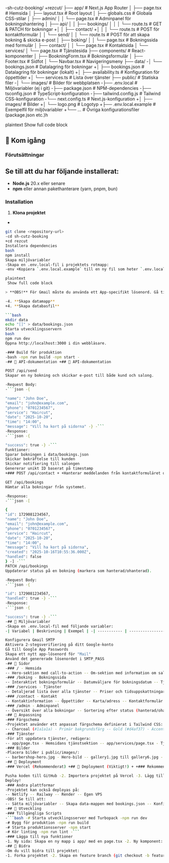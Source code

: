 -sh-cutz-booking/ +rezcut/ ├── app/ # Next.js App Router │ ├── page.tsx # Hemsida │ ├── layout.tsx # Root layout │ ├── globals.css # Globala CSS-stilar │ ├── admin/ │ │ └── page.tsx # Adminpanel för bokningshantering │ ├── api/ │ │ ├── bookings/ │ │ │ └── route.ts # GET & PATCH för bokningar +│ │ ├── contact/ +│ │ │ └── route.ts # POST för kontaktformulär │ │ └── send/ │ │ └── route.ts # POST för att skapa bokning & skicka e-post │ ├── boking/ │ │ └── page.tsx # Bokningssida med formulär │ ├── contact/ │ │ └── page.tsx # Kontaktsida │ └── services/ │ └── page.tsx # Tjänstesida ├── components/ # React-komponenter │ ├── BookningForm.tsx # Bokningsformulär │ ├── Footer.tsx # Sidfot │ └── Navbar.tsx # Navigeringsmeny ├── data/ -│ └── bookings.json # Datalagring för bokningar +│ ├── bookings.json # Datalagring för bokningar (lokalt) +│ ├── availability.ts # Konfiguration för öppettider +│ └── services.ts # Lista över tjänster ├── public/ # Statiska filer -│ └── images/ # Bilder för webbplatsen -├── .env.local # Miljövariabler (ej i git) -├── package.json # NPM-dependencies -├── tsconfig.json # TypeScript-konfiguration -├── tailwind.config.js # Tailwind CSS-konfiguration -└── next.config.ts # Next.js-konfiguration +│ ├── images/ # Bilder +│ └── logo.png # Logotyp +├── .env.local.example # Exempelfil för miljövariabler +└── ... # Övriga konfigurationsfiler (package.json etc.)h

plaintext
 Show full code block 

## 🚀 Kom igång

### Förutsättningar

Se till att du har följande installerat:
-
- **Node.js** 20.x eller senare
- **npm** eller annan pakethanterare (yarn, pnpm, bun)

### Installation

1. **Klona projektet**
-
```bash
git clone <repository-url>
-cd sh-cutz-booking
+cd rezcut
Installera dependencies
bash
npm install
Skapa miljövariabler
-Skapa en .env.local-fil i projektets rotmapp:
-env +Kopiera `.env.local.example` till en ny fil som heter `.env.local` och fyll i dina värden. + +bash +cp .env.local.example .env.local ++ +**Filinnehåll (`.env.local`):** + SMTP_USER=din-email@gmail.com SMTP_PASS=ditt-app-lösenord +NEXT_PUBLIC_ADMIN_PASSWORD=ditt-hemliga-admin-lösenord

plaintext
 Show full code block 

> **OBS!** För Gmail måste du använda ett App-specifikt lösenord. Gå till Google Account Settings → Security → 2-Step Verification → App passwords

-4. **Skapa datamapp**
+4. **Skapa databasfil**

```bash
mkdir data
echo "[]" > data/bookings.json
Starta utvecklingsservern
bash
npm run dev
Öppna http://localhost:3000 i din webbläsare.

-### Build för produktion
-bash -npm run build -npm start -
-## 📡 API-dokumentation +## 📡 API-dokumentation

POST /api/send
Skapar en ny bokning och skickar e-post till både kund och salong.

-Request Body:
-```json -{

"name": "John Doe",
"email": "john@example.com",
"phone": "0701234567",
"service": "Haircut",
"date": "2025-10-20",
"time": "14:00",
"message": "Vill ha kort på sidorna" -} -```
-Response:
-```json -{

"success": true -} -```
Funktioner:
Sparar bokningen i data/bookings.json
Skickar bekräftelse till kunden
Skickar notifiering till salongen
Genererar unikt ID baserat på timestamp
+### POST /api/contact + +Hanterar meddelanden från kontaktformuläret och skickar e-post. +

GET /api/bookings
Hämtar alla bokningar från systemet.

-Response:
-```json -[

{
"id": 1729081234567,
"name": "John Doe",
"email": "john@example.com",
"phone": "0701234567",
"service": "Haircut",
"date": "2025-10-20",
"time": "14:00",
"message": "Vill ha kort på sidorna",
"created": "2025-10-16T10:55:36.000Z",
"handled": false
} -] -```
PATCH /api/bookings
Uppdaterar status på en bokning (markera som hanterad/ohanterad).

-Request Body:
-```json -{

"id": 1729081234567,
"handled": true -} -```
-Response:
-```json -{

"success": true -} -```
-## 🔐 Miljövariabler
-Skapa en .env.local-fil med följande variabler:
-| Variabel | Beskrivning | Exempel | -| ----------- | -------------------------------- | --------------------- | -| SMTP_USER | E-postadress för SMTP-server | info@sh-cutz.se | -| SMTP_PASS | Lösenord/App-lösenord för e-post | abcd efgh ijkl mnop | +## 🔐 Miljövariabler + +| Variabel | Beskrivning | Exempel | +| ----------------------------- | ------------------------------------------------ | ------------------------- | +| SMTP_USER | E-postadress för SMTP-server (t.ex. Gmail). | info@rezcut.se | +| SMTP_PASS | App-lösenord för e-postkontot. | abcd efgh ijkl mnop | +| NEXT_PUBLIC_ADMIN_PASSWORD | Lösenord för att komma åt /admin-sidan. | ditt-säkra-lösenord |

Konfigurera Gmail SMTP
Aktivera 2-stegsverifiering på ditt Google-konto
Gå till Google App Passwords
Skapa ett nytt app-lösenord för "Mail"
Använd det genererade lösenordet i SMTP_PASS
-## 📄 Sidor
-### / - Hemsida
-- Hero-sektion med call-to-action -- Om-sektion med information om salongen -- Tjänstöversikt med priser -- Galleri med bilder -- Kundrecensioner -- Kontaktinformation i footer
-### /boking - Bokningssida
-- Interaktivt bokningsformulär -- Datumväljare för bokningsdatum -- Tjänstval med dropdown -- Validering av alla fält -- Bekräftelsemeddelande efter lyckad bokning
-### /services - Tjänster
-- Detaljerad lista över alla tjänster -- Priser och tidsuppskattningar -- Beskrivningar av varje tjänst
-### /contact - Kontakt
-- Kontaktinformation -- Öppettider -- Karta/adress -- Kontaktformulär (om implementerat)
-### /admin - Adminpanel
-- Översikt över alla bokningar -- Sortering efter status (hanterad/ohanterad) -- Möjlighet att markera bokningar som hanterade -- Visar kundinformation och bokningsdetaljer
-## 🎨 Anpassning
-### Färgschema
-Projektet använder ett anpassat färgschema definierat i Tailwind CSS:
-- Charcoal (#1a1a1a) - Primär bakgrundsfärg -- Gold (#d4af37) - Accentfärg -- Cream (#f5f5dc) - Textfärg
-### Tjänster
-För att uppdatera tjänster, redigera:
-- app/page.tsx - Hemsidans tjänstsektion -- app/services/page.tsx - Tjänstesidan -- components/BookningForm.tsx - Dropdown med tjänster
-### Bilder
-Placera bilder i public/images/:
-- barbershop-hero.jpg - Hero-bild -- gallery1.jpg till gallery6.jpg - Galleribilder -- Ikoner för tjänster
-## 🚢 Deployment
-### Vercel (Rekommenderat) +## 🚢 Deployment (Viktigt!) + +### Rekommenderade plattformar + +Projektet är byggt för att enkelt kunna driftsättas på moderna hostingplattformar som: +- Vercel (starkt rekommenderat) +- Azure Static Web Apps +- Netlify + +Dessa plattformar integreras smidigt med GitHub för automatisk deployment.

Pusha koden till GitHub -2. Importera projektet på Vercel -3. Lägg till miljövariabler i Vercel Dashboard +2. Importera ditt GitHub-repository på vald plattform (t.ex. Vercel). +3. Lägg till miljövariablerna från din .env.local-fil i plattformens inställningar för miljövariabler.
Deploy!
-### Andra plattformar
-Projektet kan också deployas på:
-- Netlify -- Railway -- Render -- Egen VPS
-OBS! Se till att:
-- Sätta miljövariabler -- Skapa data-mappen med bookings.json -- Konfigurera build-kommandon korrekt
-## 📝 Utveckling
-### Tillgängliga Scripts
-```bash -# Starta utvecklingsserver med Turbopack -npm run dev
-# Bygg för produktion -npm run build
-# Starta produktionsserver -npm start
-# Kör linting -npm run lint -```
-### Lägga till nya funktioner
-1. Ny sida: Skapa en ny mapp i app/ med en page.tsx -2. Ny komponent: Lägg till i components/ -3. Nytt API: Skapa route.ts i app/api/
-## 🤝 Bidra
-Om du vill bidra till projektet:
-1. Forka projektet -2. Skapa en feature branch (git checkout -b feature/AmazingFeature) -3. Commita dina ändringar (git commit -m 'Add some AmazingFeature') -4. Pusha till branchen (git push origin feature/AmazingFeature) -5. Öppna en Pull Request +### ⚠️ Varning om datalagring + +Det nuvarande systemet sparar bokningar i en lokal fil (data/bookings.json). Detta fungerar inte i en serverless produktionsmiljö (som Vercel eller Azure). Filsystemet är ofta skrivskyddat eller tillfälligt, vilket innebär att alla nya bokningar kommer att försvinna. + +Lösning: Innan du tar emot riktiga bokningar måste du byta ut filhanteringen mot en riktig databas. Bra och gratis alternativ inkluderar: +- Vercel KV +- Supabase +- Azure Cosmos DB (Free Tier)